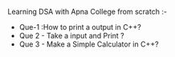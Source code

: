 Learning DSA with Apna College from scratch :-
<ul>
<li>Que-1 :How to print a output in C++?</li>
         <li> Que 2 - Take a input and Print ?</li>
         <li>Que 3 - Make a Simple Calculator in C++?</li>
</ul>
